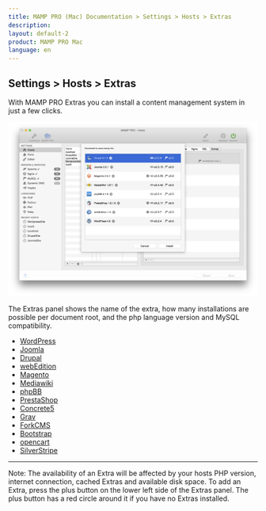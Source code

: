 ```yaml
---
title: MAMP PRO (Mac) Documentation > Settings > Hosts > Extras
description: 
layout: default-2
product: MAMP PRO Mac
language: en
---
```


## Settings > Hosts > Extras

With MAMP PRO Extras you can install a content management system in just a few clicks.

![MAMP](ExtrasPreview.png)

The Extras panel shows the name of the extra, how many installations are possible per document root, and the php language version and MySQL compatibility.

- [WordPress](WordPress/)  
- [Joomla](Joomla/)  
- [Drupal](Drupal/) 
- [webEdition](webEdition/)
- [Magento](Magento/)
- [Mediawiki](Mediawiki/) 
- [phpBB](phpBB/) 
- [PrestaShop](PrestaShop/)
- [Concrete5](Concrete5/) 
- [Grav](Grav/) 
- [ForkCMS](ForkCMS/)
- [Bootstrap](Bootstrap/)
- [opencart](opencart/) 
- [SilverStripe](SilverStripe/) 

---

<div class="alert" role="alert">
Note: The availability of an Extra will be affected by your hosts PHP version, internet connection, cached Extras and available disk space. To add an Extra, press the plus button on the lower left side of the Extras panel. The plus button has a red circle around it if you have no Extras installed.
</div>






